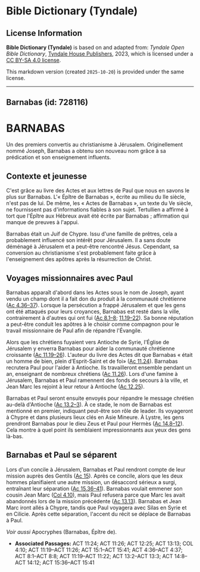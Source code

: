 # Bible Dictionary (Tyndale)

## License Information

**Bible Dictionary (Tyndale)** is based on and adapted from: _Tyndale Open Bible Dictionary_, [Tyndale House Publishers](https://tyndaleopenresources.com/), 2023, which is licensed under a [CC BY-SA 4.0 license](https://creativecommons.org/licenses/by-sa/4.0/legalcode.en).

This markdown version (created `2025-10-20`) is provided under the same license.



--------------------------------

## Barnabas (id: 728116)

BARNABAS
========

Un des premiers convertis au christianisme à Jérusalem. Originellement nommé Joseph, Barnabas a obtenu son nouveau nom grâce à sa prédication et son enseignement influents.

Contexte et jeunesse
--------------------

C'est grâce au livre des Actes et aux lettres de Paul que nous en savons le plus sur Barnabas. L'« Épître de Barnabas », écrite au milieu du IIe siècle, n'est pas de lui. De même, les « Actes de Barnabas », un texte du Ve siècle, ne fournissent pas d'informations fiables à son sujet. Tertullien a affirmé à tort que l'Épître aux Hébreux avait été écrite par Barnabas ; affirmation qui manque de preuves à l'appui.

Barnabas était un Juif de Chypre. Issu d'une famille de prêtres, cela a probablement influencé son intérêt pour Jérusalem. Il a sans doute déménagé à Jérusalem et a peut\-être rencontré Jésus. Cependant, sa conversion au christianisme s'est probablement faite grâce à l'enseignement des apôtres après la résurrection de Christ.

Voyages missionnaires avec Paul
-------------------------------

Barnabas apparaît d'abord dans les Actes sous le nom de Joseph, ayant vendu un champ dont il a fait don du produit à la communauté chrétienne ([Ac 4\.36–37](https://ref.ly/Acts4:36-Acts4:37)). Lorsque la persécution a frappé Jérusalem et que les gens ont été attaqués pour leurs croyances, Barnabas est resté dans la ville, contrairement à d'autres qui ont fui ([Ac 8\.1–8](https://ref.ly/Acts8:1-Acts8:8); [11\.19–22](https://ref.ly/Acts11:19-Acts11:22)). Sa bonne réputation a peut\-être conduit les apôtres à le choisir comme compagnon pour le travail missionnaire de Paul afin de répandre l'Évangile.

Alors que les chrétiens fuyaient vers Antioche de Syrie, l'Église de Jérusalem y enverra Barnabas pour aider la communauté chrétienne croissante ([Ac 11\.19–26](https://ref.ly/Acts11:19-Acts11:26)). L'auteur du livre des Actes dit que Barnabas « était un homme de bien, plein d’Esprit\-Saint et de foi» ([Ac 11\.24](https://ref.ly/Acts11:24)). Barnabas recrutera Paul pour l'aider à Antioche. Ils travailleront ensemble pendant un an, enseignant de nombreux chrétiens ([Ac 11\.26](https://ref.ly/Acts11:26)). Lors d'une famine à Jérusalem, Barnabas et Paul ramennent des fonds de secours à la ville, et Jean Marc les rejoint à leur retour à Antioche ([Ac 12\.25](https://ref.ly/Acts12:25)).

Barnabas et Paul seront ensuite envoyés pour répandre le message chrétien au\-delà d'Antioche ([Ac 13\.2–3](https://ref.ly/Acts13:2-Acts13:3)). À ce stade, le nom de Barnabas est mentionné en premier, indiquant peut\-être son rôle de leader. Ils voyageront à Chypre et dans plusieurs lieux clés en Asie Mineure. À Lystre, les gens prendront Barnabas pour le dieu Zeus et Paul pour Hermès ([Ac 14\.8–12](https://ref.ly/Acts14:8-Acts14:12)). Cela montre à quel point ils semblaient impressionnants aux yeux des gens là\-bas.

Barnabas et Paul se séparent
----------------------------

Lors d'un concile à Jérusalem, Barnabas et Paul rendront compte de leur mission auprès des Gentils ([Ac 15](https://ref.ly/Acts15:1-Acts15:41)). Après ce concile, alors que les deux hommes planifiaient une autre mission, un désaccord sérieux a surgi, entraînant leur séparation ([Ac 15\.36–41](https://ref.ly/Acts15:36-Acts15:41)). Barnabas voulait emmener son cousin Jean Marc ([Col 4\.10](https://ref.ly/Col4:10)), mais Paul refusera parce que Marc les avait abandonnés lors de la mission précédente ([Ac 13\.13](https://ref.ly/Acts13:13)). Barnabas et Jean Marc iront allés à Chypre, tandis que Paul voyagera avec Silas en Syrie et en Cilicie. Après cette séparation, l'accent du récit se déplace de Barnabas à Paul.

*Voir aussi* Apocryphes (Barnabas, Épître de).

* **Associated Passages:** ACT 11:24; ACT 11:26; ACT 12:25; ACT 13:13; COL 4:10; ACT 11:19–ACT 11:26; ACT 15:1–ACT 15:41; ACT 4:36–ACT 4:37; ACT 8:1–ACT 8:8; ACT 11:19–ACT 11:22; ACT 13:2–ACT 13:3; ACT 14:8–ACT 14:12; ACT 15:36–ACT 15:41

